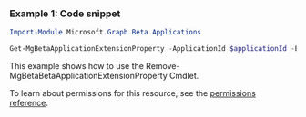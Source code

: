 ### Example 1: Code snippet

```powershellImport-Module Microsoft.Graph.Beta.Applications

Get-MgBetaApplicationExtensionProperty -ApplicationId $applicationId -ExtensionPropertyId $extensionPropertyId
```
This example shows how to use the Remove-MgBetaBetaApplicationExtensionProperty Cmdlet.
To learn about permissions for this resource, see the [permissions reference](/graph/permissions-reference).

